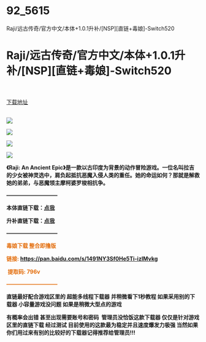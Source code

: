 # 92_5615
Raji/远古传奇/官方中文/本体+1.0.1升补/[NSP][直链+毒娘]-Switch520
# Raji/远古传奇/官方中文/本体+1.0.1升补/[NSP][直链+毒娘]-Switch520
 <br/></br>
[下载地址](https://www.switch520.cc/article/5615 "下载地址")
<br/></br>

<p><span><strong><img src="https://ae01.alicdn.com/kf/U6638bedf717e4d3bb4cd7e4aea117546T.jpg"></strong></span></p>
<p><span><strong><img src="https://ae01.alicdn.com/kf/U0ae2cb0933e6403dace10b4d463da125r.jpg"></strong></span></p>
<p><span><strong><img src="https://ae01.alicdn.com/kf/U84f4a125b67b4ce886415e601df1f0392.jpg"></strong></span></p>
<p><span><strong><img src="https://ae01.alicdn.com/kf/U1a2385cd88994d71b4e305a12e6d0ff5B.jpg"></strong></span></p>
<p></p>
<p><span><strong>《Raji: An Ancient Epic》是一款以古印度为背景的动作冒险游戏。一位名叫拉吉的少女被神灵选中，肩负起抵抗恶魔入侵人类的重任。她的命运如何？那就是解救她的弟弟，与恶魔领主摩柯婆罗梭相抗争。</strong></span></p>
<p><span><strong>—————————–</strong></span></p>
<p><span><strong>本体直链下载：<a href="https://ziyuan3.free520.net/xianggan/Raji%20An%20Ancient%20Epic%20%5B010010B00DDA2000%5D%5Bv0%5D.nsp.rar" target="_self" rel="noopener noreferrer">点我</a></strong></span></p>
<p><span><strong>升补直链下载：<a href="https://ziyuan3.free520.net/xianggan/Raji%20An%20Ancient%20Epic%20%5B010010B00DDA2800%5D%5Bv65536%5D.nsp.rar" target="_self" rel="noopener noreferrer">点我</a></strong></span></p>
<p><span><strong>—————————–</strong></span></p>
<p><span style="color:#e36c09"><strong>毒娘下载 整合即撸版</strong></span></p>
<p><span style="color:#e36c09"><strong>链接: <a href="https://pan.baidu.com/s/1491NY3Sf0He5Ti-izIMvkg">https://pan.baidu.com/s/1491NY3Sf0He5Ti-izIMvkg</a></strong></span></p>
<p><span style="color:#e36c09"><strong> &nbsp;提取码: 796v</strong></span></p>
<p><span style="color:#e36c09"><strong>—————————–</strong></span></p>
<p><span><strong>直链最好配合游戏区里的 超能多线程下载器 并稍微看下1秒教程 如果采用别的下载器 小容量游戏没问题 如果是稍微大型点的游戏</strong></span></p>
<p><span><strong>有概率会出错 甚至出现需要账号和密码&nbsp; 管理员没恰饭这款下载器 仅仅是针对游戏区里的直链下载 经过测试 目前使用的这款最为稳定并且速度爆发力极强 当然如果你们用过来有别的比较好的下载器记得推荐给管理员!!!</strong></span></p>
<p></p>
